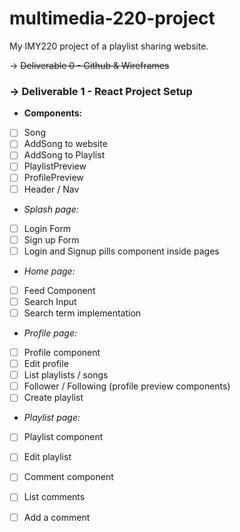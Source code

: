 # multimedia-220-project
My IMY220 project of a playlist sharing website.

-> ~~Deliverable 0 - Github & Wireframes~~

### -> Deliverable 1 - React Project Setup

* **Components:**

- [ ] Song
- [ ] AddSong to website
- [ ] AddSong to Playlist
- [ ] PlaylistPreview
- [ ] ProfilePreview
- [ ] Header / Nav

* _Splash page:_
  
- [ ] Login Form
- [ ] Sign up Form
- [ ] Login and Signup pills component inside pages

* _Home page:_

- [ ] Feed Component
- [ ] Search Input
- [ ] Search term implementation

* _Profile page:_

- [ ] Profile component
- [ ] Edit profile
- [ ] List playlists / songs
- [ ] Follower / Following (profile preview components)
- [ ] Create playlist

* _Playlist page:_

- [ ] Playlist component
- [ ] Edit playlist
- [ ] Comment component
- [ ] List comments
- [ ] Add a comment

